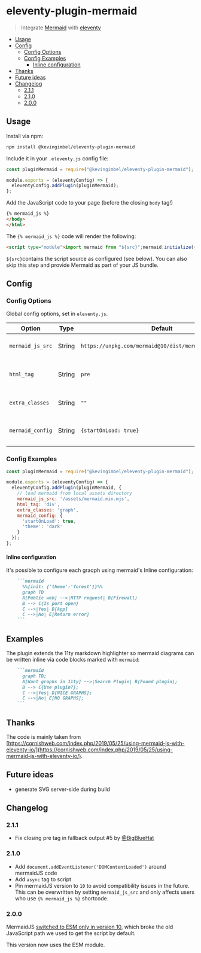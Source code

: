 # eleventy-plugin-mermaid
> Integrate [Mermaid](https://mermaid-js.github.io/mermaid/#/) with [eleventy](https://11ty.dev/)

<!-- BEGIN mktoc -->

- [Usage](#usage)
- [Config](#config)
  - [Config Options](#config-options)
  - [Config Examples](#config-examples)
    - [Inline configuration](#inline-configuration)
- [Thanks](#thanks)
- [Future ideas](#future-ideas)
- [Changelog](#changelog)
  - [2.1.1](#211)
  - [2.1.0](#210)
  - [2.0.0](#200)
<!-- END mktoc -->

## Usage

Install via npm:

```bash
npm install @kevingimbel/eleventy-plugin-mermaid
```

Include it in your `.eleventy.js` config file:

```js
const pluginMermaid = require("@kevingimbel/eleventy-plugin-mermaid");

module.exports = (eleventyConfig) => {
  eleventyConfig.addPlugin(pluginMermaid);
};
```

Add the JavaScript code to your page (before the closing `body` tag!)

```html
{% mermaid_js %}
</body>
</html>
```

The `{% mermaid_js %}` code will render the following:

```html
<script type="module">import mermaid from "${src}";mermaid.initialize({startOnLoad:true});</script>
```

`${src}`contains the script source as configured (see below). You can also skip this step and provide Mermaid as part of your JS bundle.

## Config
### Config Options

Global config options, set in `eleventy.js`.

| Option      | Type | Default       | Description | 
| ----------- | ---- | ------------- | ----------- | 
| `mermaid_js_src` | String | `https://unpkg.com/mermaid@10/dist/mermaid.esm.min.mjs` | source from where Mermaid will be loaded |
| `html_tag` | String | `pre` | The wrapping HTML tag which the graph is rendered inside |
| `extra_classes` | String | `""` | Extra CSS classes assigned to the wrapping element |
| `mermaid_config` | String | `{startOnLoad: true}` | Define custom settings to be passed to `mermaid.initialize` |

### Config Examples

```js
const pluginMermaid = require("@kevingimbel/eleventy-plugin-mermaid");

module.exports = (eleventyConfig) => {
  eleventyConfig.addPlugin(pluginMermaid, {
    // load mermaid from local assets directory
    mermaid_js_src: '/assets/mermaid.min.mjs',
    html_tag: 'div',
    extra_classes: 'graph',
    mermaid_config: {
      'startOnLoad': true,
      'theme': 'dark'
    }
  });
};
```

#### Inline configuration

It's possible to configure each graqph using mermaid's Inline configuration:


```markdown
    ```mermaid
      %%{init: {'theme':'forest'}}%%
      graph TD
      A[Public web] -->|HTTP request| B(Firewall)
      B --> C{Is port open}
      C -->|Yes| D[App]
      C -->|No| E[Return error]
    ```

```
## Examples

The plugin extends the 11ty markdown highlighter so mermaid diagrams can be written inline via code blocks marked with `mermaid`:

```markdown
    ```mermaid
      graph TD;
      A[Want graphs in 11ty] -->|Search Plugin| B(Found plugin);
      B --> C{Use plugin?};
      C -->|Yes| D[NICE GRAPHS];
      C -->|No| E[NO GRAPHS];
    ```
```

## Thanks

The code is mainly taken from [https://cornishweb.com/index.php/2019/05/25/using-mermaid-js-with-eleventy-io/](https://cornishweb.com/index.php/2019/05/25/using-mermaid-js-with-eleventy-io/).

## Future ideas

- generate SVG server-side during build

## Changelog
### 2.1.1

- Fix closing pre tag in fallback output #5 by [@BigBlueHat](https://github.com/BigBlueHat)

### 2.1.0

- Add `document.addEventListener('DOMContentLoaded')` around mermaidJS code
- Add `async` tag to script
- Pin mermaidJS version to `10` to avoid compatibility issues in the future. This can be overwritten by setting `mermaid_js_src` and only affects users who use `{% mermaid_js %}` shortcode.

### 2.0.0

MermaidJS [switched to ESM only in version 10](https://github.com/mermaid-js/mermaid/issues/3590), which broke the old JavaScript path we used to get the script by default.

This version now uses the ESM module.
